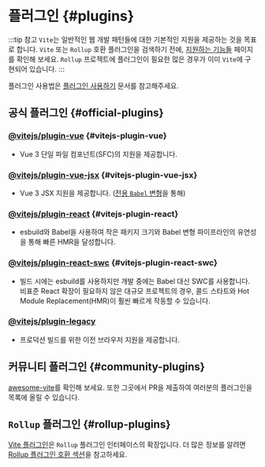 # 플러그인 {#plugins}

:::tip 참고
`Vite`는 일반적인 웹 개발 패턴들에 대한 기본적인 지원을 제공하는 것을 목표로 합니다. `Vite` 또는 `Rollup` 호환 플러그인을 검색하기 전에, [지원하는 기능들](../guide/features.md) 페이지를 확인해 보세요. `Rollup` 프로젝트에 플러그인이 필요한 많은 경우가 이미 `Vite`에 구현되어 있습니다.
:::

플러그인 사용법은 [플러그인 사용하기](../guide/using-plugins) 문서를 참고해주세요.

## 공식 플러그인 {#official-plugins}

### [@vitejs/plugin-vue](https://github.com/vitejs/vite-plugin-vue/tree/main/packages/plugin-vue) {#vitejs-plugin-vue}

- Vue 3 단일 파일 컴포넌트(SFC)의 지원을 제공합니다.

### [@vitejs/plugin-vue-jsx](https://github.com/vitejs/vite-plugin-vue/tree/main/packages/plugin-vue-jsx) {#vitejs-plugin-vue-jsx}

- Vue 3 JSX 지원을 제공합니다. ([전용 `Babel` 변형](https://github.com/vuejs/jsx-next)을 통해)

### [@vitejs/plugin-react](https://github.com/vitejs/vite-plugin-react/tree/main/packages/plugin-react) {#vitejs-plugin-react}

- esbuild와 Babel을 사용하여 작은 패키지 크기와 Babel 변형 파이프라인의 유연성을 통해 빠른 HMR을 달성합니다.

### [@vitejs/plugin-react-swc](https://github.com/vitejs/vite-plugin-react-swc) {#vitejs-plugin-react-swc}

- 빌드 시에는 esbuild를 사용하지만 개발 중에는 Babel 대신 SWC를 사용합니다. 비표준 React 확장이 필요하지 않은 대규모 프로젝트의 경우, 콜드 스타트와 Hot Module Replacement(HMR)이 훨씬 빠르게 작동할 수 있습니다.

### [@vitejs/plugin-legacy](https://github.com/vitejs/vite/tree/main/packages/plugin-legacy)

- 프로덕션 빌드를 위한 이전 브라우저 지원을 제공합니다.

## 커뮤니티 플러그인 {#community-plugins}

[awesome-vite](https://github.com/vitejs/awesome-vite)를 확인해 보세요. 또한 그곳에서 PR을 제출하여 여러분의 플러그인을 목록에 올릴 수 있습니다.

## `Rollup` 플러그인 {#rollup-plugins}

[Vite 플러그인](../guide/api-plugin)은 `Rollup` 플러그인 인터페이스의 확장입니다. 더 많은 정보를 알려면 [Rollup 플러그인 호환 섹션](../guide/api-plugin#rollup-plugin-compatibility)을 참고하세요.
